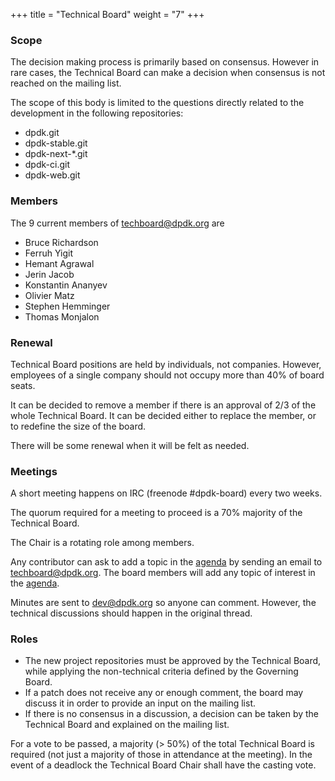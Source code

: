 +++
title = "Technical Board"
weight = "7"
+++

### Scope

The decision making process is primarily based on consensus. However in rare cases, the Technical Board can make a decision when consensus is not reached on the mailing list.

The scope of this body is limited to the questions directly related to the development in the following repositories:

* dpdk.git
* dpdk-stable.git
* dpdk-next-*.git
* dpdk-ci.git
* dpdk-web.git

### Members

The 9 current members of <techboard@dpdk.org> are

* Bruce Richardson
* Ferruh Yigit
* Hemant Agrawal
* Jerin Jacob
* Konstantin Ananyev
* Olivier Matz
* Stephen Hemminger
* Thomas Monjalon

### Renewal

Technical Board positions are held by individuals, not companies. However, employees of a single company should not occupy more than 40% of board seats.

It can be decided to remove a member if there is an approval of 2/3 of the whole Technical Board. It can be decided either to replace the member, or to redefine the size of the board.

There will be some renewal when it will be felt as needed.

### Meetings

A short meeting happens on IRC (freenode #dpdk-board) every two weeks.

The quorum required for a meeting to proceed is a 70% majority of the Technical Board.

The Chair is a rotating role among members.

Any contributor can ask to add a topic in the [agenda](https://annuel.framapad.org/p/r.0c3cc4d1e011214183872a98f6b5c7db) by sending an email to <techboard@dpdk.org>. The board members will add any topic of interest in the [agenda](https://annuel.framapad.org/p/r.0c3cc4d1e011214183872a98f6b5c7db).

Minutes are sent to <dev@dpdk.org> so anyone can comment. However, the technical discussions should happen in the original thread.

### Roles

- The new project repositories must be approved by the Technical Board, while applying the non-technical criteria defined by the Governing Board.
- If a patch does not receive any or enough comment, the board may discuss it in order to provide an input on the mailing list.
- If there is no consensus in a discussion, a decision can be taken by the Technical Board and explained on the mailing list.

For a vote to be passed, a majority (> 50%) of the total Technical Board is required (not just a majority of those in attendance at the meeting). In the event of a deadlock the Technical Board Chair shall have the casting vote.
